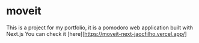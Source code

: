 # moveit
This is a project for my portfolio, it is a pomodoro web application built with Next.js
You can check it [here][https://moveit-next-jaocfilho.vercel.app/]
